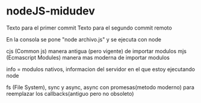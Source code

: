 # nodeJS-midudev
Texto para el primer commit
Texto para el segundo commit remoto

En la consola se pone "node archivo.js" y se ejecuta con node

cjs (Common js) manera antigua (pero vigente) de importar modulos
mjs (Ecmascript Modules) manera mas moderna de importar modulos

info = modulos nativos, informacion del servidor en el que estoy ejecutando node

fs (File System), sync y async, async con promesas(metodo moderno) para reemplazar los callbacks(antiguo pero no obsoleto)
